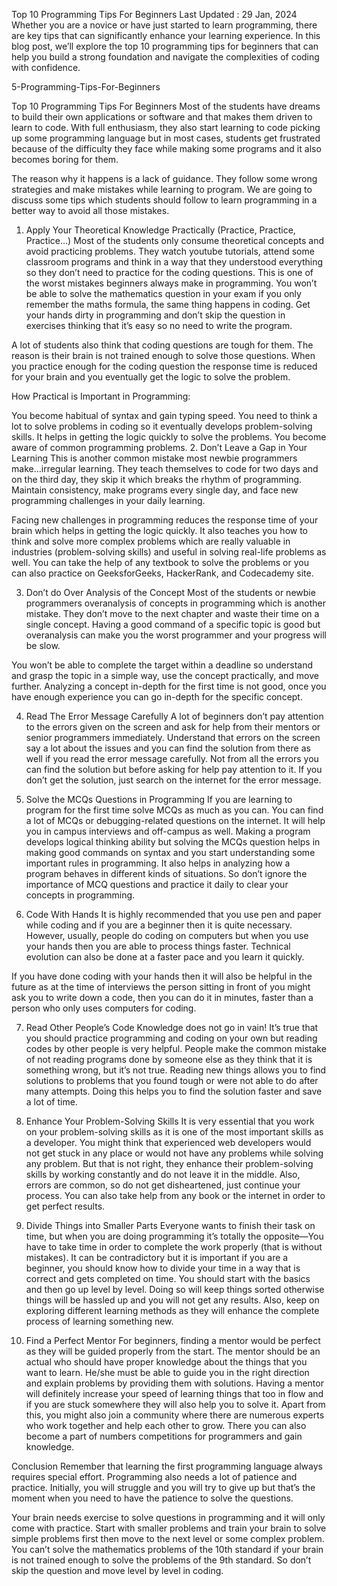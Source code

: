 Top 10 Programming Tips For Beginners
Last Updated : 29 Jan, 2024
Whether you are a novice or have just started to learn programming, there are key tips that can significantly enhance your learning experience. In this blog post, we’ll explore the top 10 programming tips for beginners that can help you build a strong foundation and navigate the complexities of coding with confidence.

5-Programming-Tips-For-Beginners

Top 10 Programming Tips For Beginners
Most of the students have dreams to build their own applications or software and that makes them driven to learn to code. With full enthusiasm, they also start learning to code picking up some programming language but in most cases, students get frustrated because of the difficulty they face while making some programs and it also becomes boring for them. 

The reason why it happens is a lack of guidance. They follow some wrong strategies and make mistakes while learning to program. We are going to discuss some tips which students should follow to learn programming in a better way to avoid all those mistakes. 

1. Apply Your Theoretical Knowledge Practically (Practice, Practice, Practice…)
Most of the students only consume theoretical concepts and avoid practicing problems. They watch youtube tutorials, attend some classroom programs and think in a way that they understood everything so they don’t need to practice for the coding questions. This is one of the worst mistakes beginners always make in programming. You won’t be able to solve the mathematics question in your exam if you only remember the maths formula, the same thing happens in coding. Get your hands dirty in programming and don’t skip the question in exercises thinking that it’s easy so no need to write the program. 

A lot of students also think that coding questions are tough for them. The reason is their brain is not trained enough to solve those questions. When you practice enough for the coding question the response time is reduced for your brain and you eventually get the logic to solve the problem. 

How Practical is Important in Programming: 

You become habitual of syntax and gain typing speed.
You need to think a lot to solve problems in coding so it eventually develops problem-solving skills.
It helps in getting the logic quickly to solve the problems.
You become aware of common programming problems.
2. Don’t Leave a Gap in Your Learning
This is another common mistake most newbie programmers make…irregular learning. They teach themselves to code for two days and on the third day, they skip it which breaks the rhythm of programming. Maintain consistency, make programs every single day, and face new programming challenges in your daily learning. 

Facing new challenges in programming reduces the response time of your brain which helps in getting the logic quickly. It also teaches you how to think and solve more complex problems which are really valuable in industries (problem-solving skills) and useful in solving real-life problems as well. You can take the help of any textbook to solve the problems or you can also practice on GeeksforGeeks, HackerRank, and Codecademy site. 

3. Don’t do Over Analysis of the Concept
Most of the students or newbie programmers overanalysis of concepts in programming which is another mistake. They don’t move to the next chapter and waste their time on a single concept. Having a good command of a specific topic is good but overanalysis can make you the worst programmer and your progress will be slow. 

You won’t be able to complete the target within a deadline so understand and grasp the topic in a simple way, use the concept practically, and move further. Analyzing a concept in-depth for the first time is not good, once you have enough experience you can go in-depth for the specific concept. 

4. Read The Error Message Carefully
A lot of beginners don’t pay attention to the errors given on the screen and ask for help from their mentors or senior programmers immediately. Understand that errors on the screen say a lot about the issues and you can find the solution from there as well if you read the error message carefully. Not from all the errors you can find the solution but before asking for help pay attention to it. If you don’t get the solution, just search on the internet for the error message. 

5. Solve the MCQs Questions in Programming
If you are learning to program for the first time solve MCQs as much as you can. You can find a lot of MCQs or debugging-related questions on the internet. It will help you in campus interviews and off-campus as well. Making a program develops logical thinking ability but solving the MCQs question helps in making good commands on syntax and you start understanding some important rules in programming. It also helps in analyzing how a program behaves in different kinds of situations. So don’t ignore the importance of MCQ questions and practice it daily to clear your concepts in programming. 

6. Code With Hands
It is highly recommended that you use pen and paper while coding and if you are a beginner then it is quite necessary. However, usually, people do coding on computers but when you use your hands then you are able to process things faster. Technical evolution can also be done at a faster pace and you learn it quickly. 

If you have done coding with your hands then it will also be helpful in the future as at the time of interviews the person sitting in front of you might ask you to write down a code, then you can do it in minutes, faster than a person who only uses computers for coding. 

7. Read Other People’s Code
Knowledge does not go in vain! It’s true that you should practice programming and coding on your own but reading codes by other people is very helpful. People make the common mistake of not reading programs done by someone else as they think that it is something wrong, but it’s not true. Reading new things allows you to find solutions to problems that you found tough or were not able to do after many attempts. Doing this helps you to find the solution faster and save a lot of time. 

8. Enhance Your Problem-Solving Skills
It is very essential that you work on your problem-solving skills as it is one of the most important skills as a developer. You might think that experienced web developers would not get stuck in any place or would not have any problems while solving any problem. But that is not right, they enhance their problem-solving skills by working constantly and do not leave it in the middle. Also, errors are common, so do not get disheartened, just continue your process. You can also take help from any book or the internet in order to get perfect results. 

9. Divide Things into Smaller Parts
Everyone wants to finish their task on time, but when you are doing programming it’s totally the opposite—You have to take time in order to complete the work properly (that is without mistakes). It can be contradictory but it is important if you are a beginner, you should know how to divide your time in a way that is correct and gets completed on time. You should start with the basics and then go up level by level. Doing so will keep things sorted otherwise things will be hassled up and you will not get any results. Also, keep on exploring different learning methods as they will enhance the complete process of learning something new. 

10. Find a Perfect Mentor
For beginners, finding a mentor would be perfect as they will be guided properly from the start. The mentor should be an actual who should have proper knowledge about the things that you want to learn. He/she must be able to guide you in the right direction and explain problems by providing them with solutions. Having a mentor will definitely increase your speed of learning things that too in flow and if you are stuck somewhere they will also help you to solve it. Apart from this, you might also join a community where there are numerous experts who work together and help each other to grow. There you can also become a part of numbers competitions for programmers and gain knowledge. 

Conclusion
Remember that learning the first programming language always requires special effort. Programming also needs a lot of patience and practice. Initially, you will struggle and you will try to give up but that’s the moment when you need to have the patience to solve the questions. 

Your brain needs exercise to solve questions in programming and it will only come with practice. Start with smaller problems and train your brain to solve simple problems first then move to the next level or some complex problem. You can’t solve the mathematics problems of the 10th standard if your brain is not trained enough to solve the problems of the 9th standard. So don’t skip the question and move level by level in coding. 